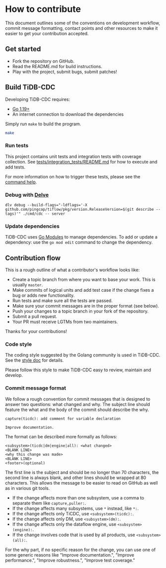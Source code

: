 # How to contribute

This document outlines some of the conventions on development workflow, commit
message formatting, contact points and other resources to make it easier to get
your contribution accepted.

## Get started

- Fork the repository on GitHub.
- Read the README.md for build instructions.
- Play with the project, submit bugs, submit patches!

## Build TiDB-CDC

Developing TiDB-CDC requires:

* [Go 1.19+](https://go.dev/doc/code)
* An internet connection to download the dependencies

Simply run `make` to build the program.

```sh
make
```

### Run tests

This project contains unit tests and integration tests with coverage collection.
See [tests/integration_tests/README.md](./tests/integration_tests/README.md) for how to execute and add tests.

For more information on how to trigger these tests, please see the [command help](./docs/ci/command.md).

### Debug with [Delve](https://github.com/go-delve/delve)

```shell
dlv debug --build-flags="-ldflags='-X github.com/pingcap/tiflow/pkg/version.ReleaseVersion=$(git describe --tags)'" ./cmd/cdc -- server
```

### Update dependencies

TiDB-CDC uses [Go Modules](https://github.com/golang/go/wiki/Modules) to manage dependencies. To add or update a dependency: use the `go mod edit` command to change the dependency.

## Contribution flow

This is a rough outline of what a contributor's workflow looks like:

- Create a topic branch from where you want to base your work. This is usually `master`.
- Make commits of logical units and add test case if the change fixes a bug or adds new functionality.
- Run tests and make sure all the tests are passed.
- Make sure your commit messages are in the proper format (see below).
- Push your changes to a topic branch in your fork of the repository.
- Submit a pull request.
- Your PR must receive LGTMs from two maintainers.

Thanks for your contributions!

### Code style

The coding style suggested by the Golang community is used in TiDB-CDC. See the [style doc](https://github.com/golang/go/wiki/CodeReviewComments) for details.

Please follow this style to make TiDB-CDC easy to review, maintain and develop.

### Commit message format

We follow a rough convention for commit messages that is designed to answer two
questions: what changed and why. The subject line should feature the what and
the body of the commit should describe the why.

```
capture(ticdc): add comment for variable declaration

Improve documentation.
```

The format can be described more formally as follows:

```
<subsystem>(ticdc|dm|engine|all): <what changed>
<BLANK LINE>
<why this change was made>
<BLANK LINE>
<footer>(optional)
```

The first line is the subject and should be no longer than 70 characters, the second line is always blank, and other lines should be wrapped at 80 characters. This allows the message to be easier to read on GitHub as well as in various git tools.

- If the change affects more than one subsystem, use a comma to separate them like ```capture,puller:```.
- If the change affects many subsystems, use ```*``` instead, like ```*:```.
- If the change affects only TiCDC, use ```<subsystem>(ticdc):```.
- If the change affects only DM, use ```<subsystem>(dm):```.
- If the change affects only the dataflow engine, use ```<subsystem>(engine):```.
- If the change involves code that is used by all products, use ```<subsystem>(all):```.

For the why part, if no specific reason for the change, you can use one of some generic reasons like "Improve documentation.", "Improve performance.", "Improve robustness.", "Improve test coverage."
